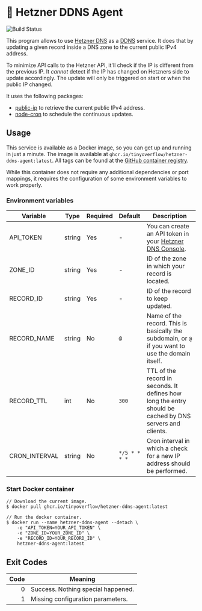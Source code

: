 # 🚀 Hetzner DDNS Agent

![Build Status](https://github.com/tinyoverflow/hetzner-ddns-agent/actions/workflows/docker.yml/badge.svg)

This program allows to use [Hetzner DNS](https://www.hetzner.com/dns-console) as
a [DDNS](https://en.wikipedia.org/wiki/Dynamic_DNS) service. It does that by updating a given record inside a DNS zone
to the current public IPv4 address.

To minimize API calls to the Hetzner API, it'll check if the IP is different from the previous IP. It *cannot* detect if
the IP has changed on Hetzners side to update accordingly. The update will only be triggered on start or when the public
IP changed.

It uses the following packages:

- [public-ip](https://github.com/sindresorhus/public-ip) to retrieve the current public IPv4 address.
- [node-cron](https://github.com/node-cron/node-cron) to schedule the continuous updates.

## Usage

This service is available as a Docker image, so you can get up and running in just a minute. The image is available
at `ghcr.io/tinyoverflow/hetzner-ddns-agent:latest`. All tags can be found at
the [GitHub container registry](https://github.com/tinyoverflow/hetzner-ddns-agent/pkgs/container/hetzner-ddns-agent).

While this container does not require any additional dependencies
or port mappings, it requires the configuration of some environment variables to work properly.

### Environment variables

| Variable      | Type   | Required | Default       | Description                                                                                              |
|---------------|--------|----------|:--------------|----------------------------------------------------------------------------------------------------------|
| API_TOKEN     | string | Yes      | -             | You can create an API token in your [Hetzner DNS Console](https://dns.hetzner.com/settings/api-token).   |
| ZONE_ID       | string | Yes      | -             | ID of the zone in which your record is located.                                                          |
| RECORD_ID     | string | Yes      | -             | ID of the record to keep updated.                                                                        |
| RECORD_NAME   | string | No       | `@`           | Name of the record. This is basically the subdomain, or `@` if you want to use the domain itself.        |
| RECORD_TTL    | int    | No       | `300`         | TTL of the record in seconds. It defines how long the entry should be cached by DNS servers and clients. |
| CRON_INTERVAL | string | No       | `*/5 * * * *` | Cron interval in which a check for a new IP address should be performed.                                 |

### Start Docker container

    // Download the current image.
    $ docker pull ghcr.io/tinyoverflow/hetzner-ddns-agent:latest

    // Run the docker container.
    $ docker run --name hetzner-ddns-agent --detach \
        -e "API_TOKEN=YOUR_API_TOKEN" \
        -e "ZONE_ID=YOUR_ZONE_ID" \
        -e "RECORD_ID=YOUR_RECORD_ID" \
        hetzner-ddns-agent:latest

## Exit Codes

| Code | Meaning                            |
|-----:|------------------------------------|
|    0 | Success. Nothing special happened. |
|    1 | Missing configuration parameters.  |